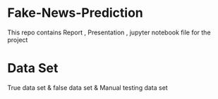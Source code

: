 # Fake-News-Prediction
This repo contains Report , Presentation , jupyter notebook file for the project
# Data Set
True data set & false data set & Manual testing data set
